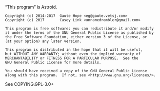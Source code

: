 
“This program” is Astroid.

    Copyright (c) 2014-2017  Gaute Hope <eg@gaute.vetsj.com>
    Copyright (c) 2017       Casey Link <unnamedrambler@gmail.com>

    This program is free software: you can redistribute it and/or modify
    it under the terms of the GNU General Public License as published by
    the Free Software Foundation, either version 3 of the License, or
    (at your option) any later version.

    This program is distributed in the hope that it will be useful,
    but WITHOUT ANY WARRANTY; without even the implied warranty of
    MERCHANTABILITY or FITNESS FOR A PARTICULAR PURPOSE.  See the
    GNU General Public License for more details.

    You should have received a copy of the GNU General Public License
    along with this program.  If not, see <http://www.gnu.org/licenses/>.

See COPYING.GPL-3.0+

